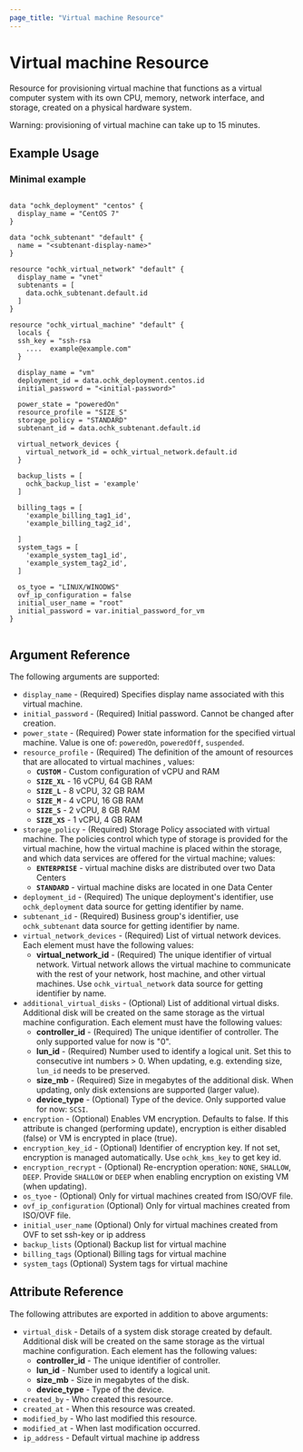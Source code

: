 ```yaml
---
page_title: "Virtual machine Resource"
---
```


# Virtual machine Resource

Resource for provisioning virtual machine that functions as a virtual computer system with its own CPU, memory, network interface, and storage, created on a physical hardware system. 

Warning: provisioning of virtual machine can take up to 15 minutes. 

## Example Usage

### Minimal example

```hcl

data "ochk_deployment" "centos" {
  display_name = "CentOS 7"
}

data "ochk_subtenant" "default" {
  name = "<subtenant-display-name>"
}

resource "ochk_virtual_network" "default" {
  display_name = "vnet"
  subtenants = [
    data.ochk_subtenant.default.id
  ]
}

resource "ochk_virtual_machine" "default" {
  locals {
  ssh_key = "ssh-rsa 
    ....  example@example.com"
  }
  
  display_name = "vm"
  deployment_id = data.ochk_deployment.centos.id
  initial_password = "<initial-password>"

  power_state = "poweredOn"
  resource_profile = "SIZE_S"
  storage_policy = "STANDARD"
  subtenant_id = data.ochk_subtenant.default.id

  virtual_network_devices {
    virtual_network_id = ochk_virtual_network.default.id
  }
 
  backup_lists = [
    ochk_backup_list = 'example'
  ]
  
  billing_tags = [
    'example_billing_tag1_id',
    'example_billing_tag2_id',
    
  ]
  system_tags = [
    'example_system_tag1_id',
    'example_system_tag2_id',
  ]
  
  os_tyoe = "LINUX/WINODWS"
  ovf_ip_configuration = false
  initial_user_name = "root"
  initial_password = var.initial_password_for_vm
}


```

## Argument Reference

The following arguments are supported:

* `display_name` - (Required) Specifies display name associated with this virtual machine. 
* `initial_password` - (Required) Initial password. Cannot be changed after creation.
* `power_state` - (Required) Power state information for the specified virtual machine. Value is one of: `poweredOn`, `poweredOff`, `suspended`. 
* `resource_profile` - (Required) The definition of the amount of resources that are allocated to virtual machines , values: 
  * **`CUSTOM`** - Custom configuration of vCPU and RAM
  * **`SIZE_XL`** - 16 vCPU, 64 GB RAM 
  * **`SIZE_L`** - 8 vCPU, 32 GB RAM 
  * **`SIZE_M`** - 4 vCPU, 16 GB RAM
  * **`SIZE_S`** - 2 vCPU, 8 GB RAM
  * **`SIZE_XS`** - 1 vCPU, 4 GB RAM
* `storage_policy` - (Required) Storage Policy associated with virtual machine. The policies control which type of storage is provided for the virtual machine, how the virtual machine is placed within the storage, and which data services are offered for the virtual machine; values: 
  * **`ENTERPRISE`** - virtual machine disks are distributed over two Data Centers
  * **`STANDARD`** - virtual machine disks are located in one Data Center 
* `deployment_id` - (Required) The unique deployment's identifier, use `ochk_deployment` data source for getting identifier by name. 
* `subtenant_id` - (Required) Business group's identifier, use `ochk_subtenant` data source for getting identifier by name.
* `virtual_network_devices` - (Required) List of virtual network devices. Each element must have the following values:
    * **virtual_network_id** - (Required) The unique identifier of virtual network. Virtual network allows the virtual machine to communicate with the rest of your network, host machine, and other virtual machines. Use `ochk_virtual_network` data source for getting identifier by name.
* `additional_virtual_disks` - (Optional) List of additional virtual disks. Additional disk will be created on the same storage as the virtual machine configuration. Each element must have the following values: 
    * **controller_id** - (Required) The unique identifier of controller. The only supported value for now is "0".
    * **lun_id** - (Required) Number used to identify a logical unit. Set this to consecutive int numbers > 0. When updating, e.g. extending size, `lun_id` needs to be preserved.
    * **size_mb** - (Required) Size in megabytes of the additional disk. When updating, only disk extensions are supported (larger value).
    * **device_type** - (Optional) Type of the device. Only supported value for now: `SCSI`. 
* `encryption` - (Optional) Enables VM encryption. Defaults to false. If this attribute is changed (performing update), encryption is either disabled (false) or VM is encrypted in place (true).  
* `encryption_key_id` - (Optional) Identifier of encryption key. If not set, encryption is managed automatically. Use `ochk_kms_key` to get key id.  
* `encryption_recrypt` - (Optional) Re-encryption operation: `NONE`, `SHALLOW`, `DEEP`. Provide `SHALLOW` or `DEEP` when enabling encryption on existing VM (when updating).                                                                                                          
* `os_tyoe` - (Optional) Only for virtual machines created from ISO/OVF file.
* `ovf_ip_configuration` (Optional) Only for virtual machines created from ISO/OVF file.
* `initial_user_name` (Optional) Only for virtual machines created from OVF to set ssh-key or ip address
* `backup_lists` (Optional) Backup list for virtual machine
* `billing_tags` (Optional) Billing tags for virtual machine
* `system_tags` (Optional) System tags for virtual machine

## Attribute Reference

The following attributes are exported in addition to above arguments:
* `virtual_disk` - Details of a system disk storage created by default. Additional disk will be created on the same storage as the virtual machine configuration. Each element has the following values:
    * **controller_id** - The unique identifier of controller.
    * **lun_id** - Number used to identify a logical unit.
    * **size_mb** - Size in megabytes of the disk.
    * **device_type** - Type of the device.
* `created_by` - Who created this resource.
* `created_at` - When this resource was created.
* `modified_by` - Who last modified this resource. 
* `modified_at` - When last modification occurred.  
* `ip_address` - Default virtual machine ip address
